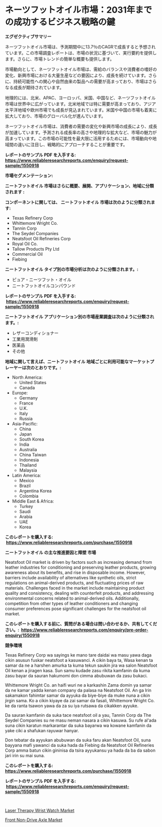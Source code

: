 <p><h1>ネーツフットオイル市場：2031年までの成功するビジネス戦略の鍵</h1></p><p><strong>エグゼクティブサマリー</strong></p>
<p><p>ネーツフットオイル市場は、予測期間中に13.7％のCAGRで成長すると予想されています。この市場調査レポートは、市場の状況に基づいて、実行要約を提供します。さらに、市場トレンドの簡単な概要も提供します。</p><p>市場動向として、ネーツフットオイル市場は、需給のバランスや消費者の嗜好の変化、新興市場における大量生産などの要因により、成長を続けています。さらに、持続可能性への関心や自然由来の製品への需要が高まっており、市場はさらなる成長が期待されています。</p><p>地理的には、北米、APAC、ヨーロッパ、米国、中国など、ネーツフットオイル市場は世界中に広がっています。北米地域では特に需要が高まっており、アジア太平洋地域や欧州市場でも成長が見込まれています。米国や中国の市場も着実に拡大しており、市場のグローバル化が進んでいます。</p><p>ネーツフットオイル市場は、消費者の需要の変化や新興市場の成長により、成長が加速しています。予測される成長率の高さや地理的な拡大など、市場の魅力が高まっています。この市場の可能性を最大限に活用するためには、市場動向や地域間の違いに注目し、戦略的にアプローチすることが重要です。</p></p>
<p><strong>レポートのサンプル PDF を入手する: <a href="https://www.reliableresearchreports.com/enquiry/request-sample/1550918">https://www.reliableresearchreports.com/enquiry/request-sample/1550918</a></strong></p>
<p><strong>市場セグメンテーション:</strong></p>
<p><strong> ニートフットオイル 市場はさらに概要、展開、アプリケーション、地域に分類されます :</strong></p>
<p><strong>コンポーネントに関しては、 ニートフットオイル 市場は次のように分類されます: &nbsp;</strong></p>
<p><ul><li>Texas Refinery Corp</li><li>Whittemore Wright Co.</li><li>Tannin Corp</li><li>The Seydel Companies</li><li>Neatsfoot Oil Refineries Corp</li><li>Royal Oil Co.</li><li>Tallow Products Pty Ltd</li><li>Commercial Oil</li><li>Fiebing</li></ul></p>
<p><strong> ニートフットオイル タイプ別の市場分析は次のように分類されます。:</strong></p>
<p><ul><li>ピュア・ニーツフット・オイル</li><li>ニートフットオイルコンパウンド</li></ul></p>
<p><strong>レポートのサンプル PDF を入手する: &nbsp;<a href="https://www.reliableresearchreports.com/enquiry/request-sample/1550918">https://www.reliableresearchreports.com/enquiry/request-sample/1550918</a></strong></p>
<p><strong> ニートフットオイル アプリケーション別の市場産業調査は次のように分類されます。:</strong></p>
<p><ul><li>レザーコンディショナー</li><li>工業用潤滑剤</li><li>医薬品</li><li>その他</li></ul></p>
<p><strong>地域に関して言えば、ニートフットオイル 地域ごとに利用可能なマーケットプレーヤーは次のとおりです。:</strong></p>
<p><ul>
    <li>
        North America:
        <ul>
            <li>United States</li>
            <li>Canada</li>
        </ul>
    </li>
    <li>
        Europe:
        <ul>
            <li>Germany</li>
            <li>France</li>
            <li>U.K.</li>
            <li>Italy</li>
            <li>Russia</li>
        </ul>
    </li>
    <li>
        Asia-Pacific:
        <ul>
            <li>China</li>
            <li>Japan</li>
            <li>South Korea</li>
            <li>India</li>
            <li>Australia</li>
            <li>China Taiwan</li>
            <li>Indonesia</li>
            <li>Thailand</li>
            <li>Malaysia</li>
        </ul>
    </li>
    <li>
        Latin America:
        <ul>
            <li>Mexico</li>
            <li>Brazil</li>
            <li>Argentina Korea</li>
            <li>Colombia</li>
        </ul>
    </li>
    <li>
        Middle East & Africa:
        <ul>
            <li>Turkey</li>
            <li>Saudi</li>
            <li>Arabia</li>
            <li>UAE</li>
            <li>Korea</li>
        </ul>
    </li>
    </ul></p>
<p><strong>このレポートを購入する: &nbsp;<a href="https://www.reliableresearchreports.com/purchase/1550918">https://www.reliableresearchreports.com/purchase/1550918</a></strong></p>
<p><strong>ニートフットオイル の主な推進要因と障壁 市場</strong></p>
<p><p>Neatsfoot Oil market is driven by factors such as increasing demand from leather industries for conditioning and preserving leather products, growing awareness about its benefits, and rise in disposable income. However, barriers include availability of alternatives like synthetic oils, strict regulations on animal-derived products, and fluctuating prices of raw materials. Challenges faced in the market include maintaining product quality and consistency, dealing with counterfeit products, and addressing environmental concerns related to animal-derived oils. Additionally, competition from other types of leather conditioners and changing consumer preferences pose significant challenges for the neatsfoot oil market.</p></p>
<p><strong>このレポートを購入する前に、質問がある場合は問い合わせるか、共有してください。:&nbsp; <a href="https://www.reliableresearchreports.com/enquiry/pre-order-enquiry/1550918">https://www.reliableresearchreports.com/enquiry/pre-order-enquiry/1550918</a></strong></p>
<p><strong>競争環境</strong></p>
<p><p>Texas Refinery Corp wa sayings ke mano tare daidai wa masu yawa daga cikin asusun fuskar neatsfoot a kasuwanci. A cikin baya ta, Wasa kenan ta samar da ne a harshen amurka ta kuma tekun saukin jira wa salon Neatsfoot Oil kenan a jiragen kasa. Sun samu kudade zasu rikita kamfanin da kuma zasu bayar da sauran hakumomi don cimma abubuwan da zasu bukaci.</p><p>Whittemore Wright Co. an haifi wuri ne a karkashin Zama domin ya samar da ne kamar yadda kenan company da palasa na Neatsfoot Oil. An ga Irin sakamakon fahimtar samar da ayyuka da biye-biye da muke nuna a cikin jirgin sama. Ko a cikin kiyaye da zai samar da fasali, Whittemore Wright Co. ke da ranta tsawon yawa da za su iya rutsawa da cikakken ayyuke.</p><p>Da sauran kamfanin da suka tace neatsfoot oil a yau, Tannin Corp da The Seydel Companies su ne masu neman nasara a cikin kasuwa. Su rufe al'ada suna cikin karatun markarantar da suka bayarwa wa kowane kamfanin da yake ciki a shafukan rayuwar hanyar.</p><p>Don tebatar da ayyukan abubuwan da suka faru akan Neatsfoot Oil, suna bayyana mafi yawanci da suka hada da Fiebing da Neatsfoot Oil Refineries Corp amma batun cikin gininisa da tsira ayyukansu ya hada da ba da sabon jari irin su mai suna.</p></p>
<p><strong>このレポートを購入する: &nbsp; <a href="https://www.reliableresearchreports.com/purchase/1550918">https://www.reliableresearchreports.com/purchase/1550918</a></strong></p>
<p><strong>レポートのサンプル PDF を入手する: &nbsp;<a href="https://www.reliableresearchreports.com/enquiry/request-sample/1550918">https://www.reliableresearchreports.com/enquiry/request-sample/1550918</a></strong><strong></strong></p>
<p>&nbsp;</p>
<p><p><a href="https://github.com/singletonthaxterkelliehr2df/Market-Research-Report-List-1/blob/main/laser-therapy-wrist-watch-market.md">Laser Therapy Wrist Watch Market</a></p><p><a href="https://frill-swim-3cd.notion.site/Front-Non-Drive-Axle-Market-Size-and-Growth-Market-Segmentation-Regional-and-Country-Breakdowns-a-fb4a4f5e6289472cb5d258ae30a980ef">Front Non-Drive Axle Market</a></p></p>